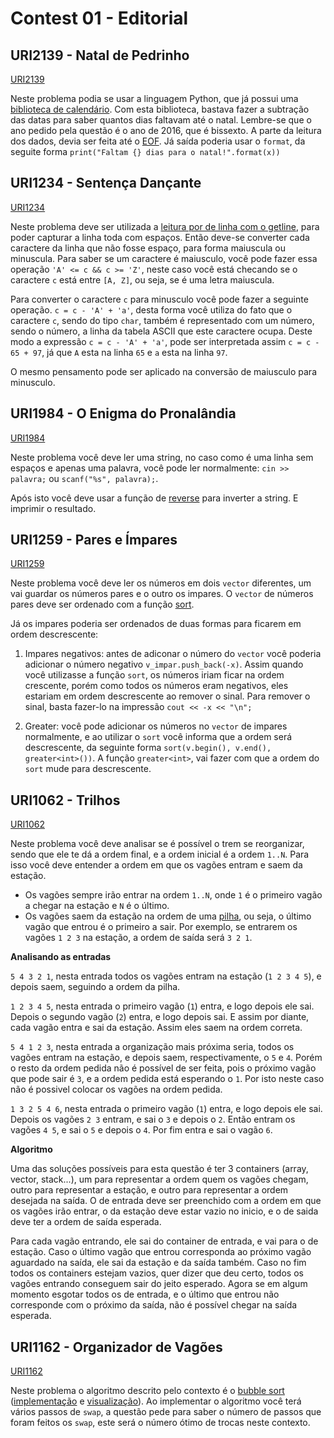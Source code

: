 # Contest 01 - Editorial

## URI2139 - Natal de Pedrinho

[URI2139](https://www.urionlinejudge.com.br/repository/UOJ_2139.html)

Neste problema podia se usar a linguagem Python, que já possui uma [biblioteca
de calendário](https://github.com/MatheusFaria/TEP/blob/master/Introducao/introducao.md#python-como-ferramenta).
Com esta biblioteca, bastava fazer a subtração das datas para saber quantos dias
faltavam até o natal.
Lembre-se que o ano pedido pela questão é o ano de 2016, que é bissexto. A parte
da leitura dos dados, devia ser feita até o [EOF](https://github.com/MatheusFaria/TEP/blob/master/Introducao/introducao.md#io-no-python).
Já saída poderia usar o `format`, da seguite forma `print("Faltam {} dias para o natal!".format(x))`

## URI1234 - Sentença Dançante

[URI1234](https://www.urionlinejudge.com.br/repository/UOJ_1234.html)

Neste problema deve ser utilizada a [leitura por de linha com o getline](https://github.com/MatheusFaria/TEP/blob/master/Introducao/introducao.md#leitura-de-strings),
para poder capturar a linha toda com espaços. Então deve-se converter cada caractere
da linha que não fosse espaço, para forma maiuscula ou minuscula. Para saber
se um caractere é maiusculo, você pode fazer essa operação
`'A' <= c && c >= 'Z'`, neste caso você está checando se o caractere `c` está
entre `[A, Z]`, ou seja, se é uma letra maiuscula.

Para converter o caractere `c` para minusculo você pode fazer a seguinte operação.
`c = c - 'A' + 'a'`, desta forma você utiliza do fato que o caractere `c`, sendo
do tipo `char`, também é representado com um número, sendo o número, a linha da
tabela ASCII que este caractere ocupa. Deste modo a expressão `c = c - 'A' + 'a'`,
pode ser interpretada assim `c = c - 65 + 97`, já que `A` esta na linha `65` e
`a` esta na linha `97`.

O mesmo pensamento pode ser aplicado na conversão de maiusculo para minusculo.


## URI1984 - O Enigma do Pronalândia

[URI1984](https://www.urionlinejudge.com.br/repository/UOJ_1984.html)

Neste problema você deve ler uma string, no caso como é uma linha
sem espaços e apenas uma palavra, você pode ler normalmente: `cin >> palavra;`
ou `scanf("%s", palavra);`.

Após isto você deve usar a função de [reverse](https://github.com/MatheusFaria/TEP/blob/master/Introducao/STL.md#algoritmos-de-modifica%C3%A7%C3%A3o)
para inverter a string. E imprimir o resultado.


## URI1259 - Pares e Ímpares

[URI1259](https://www.urionlinejudge.com.br/repository/UOJ_1259.html)

Neste problema você deve ler os números em dois `vector` diferentes,
um vai guardar os números pares e o outro os impares. O `vector` de números
pares deve ser ordenado com a função [sort](https://github.com/MatheusFaria/TEP/blob/master/Introducao/STL.md#algoritmos-de-ordena%C3%A7%C3%A3o).

Já os impares poderia ser ordenados de duas formas para ficarem em ordem descrescente:

1. Impares negativos: antes de adiconar o número do `vector` você poderia
adicionar o número negativo `v_impar.push_back(-x)`. Assim quando você
utilizasse a função `sort`, os números iriam ficar na ordem crescente, porém
como todos os números eram negativos, eles estariam em ordem descrescente
ao remover o sinal. Para remover o sinal, basta fazer-lo na impressão
`cout << -x << "\n";`

1. Greater: você pode adicionar os números no `vector` de impares normalmente,
e ao utilizar o `sort` você informa que a ordem será descrescente, da seguinte
forma `sort(v.begin(), v.end(), greater<int>())`. A função `greater<int>`,
vai fazer com que a ordem do `sort` mude para descrescente.


## URI1062 - Trilhos

[URI1062](https://www.urionlinejudge.com.br/repository/UOJ_1062.html)

Neste problema você deve analisar se é possível o trem se reorganizar, sendo
que ele te dá a ordem final, e a ordem inicial é a ordem `1..N`. Para isso
você deve entender a ordem em que os vagões entram e saem da estação.

- Os vagões sempre irão entrar na ordem `1..N`, onde `1` é o primeiro vagão a chegar na
estação e `N` é o último.
- Os vagões saem da estação na ordem de uma [pilha](https://en.wikipedia.org/wiki/Stack_(abstract_data_type)),
ou seja, o último vagão que entrou é o primeiro a sair. Por exemplo, se entrarem os vagões `1 2 3` na estação,
a ordem de saída será `3 2 1`.

**Analisando as entradas**

`5 4 3 2 1`, nesta entrada todos os vagões entram na estação (`1 2 3 4 5`),
 e depois saem, seguindo a ordem da pilha.

`1 2 3 4 5`, nesta entrada o primeiro vagão (`1`) entra, e logo depois ele sai.
Depois o segundo vagão (`2`) entra, e logo depois sai. E assim por diante,
cada vagão entra e sai da estação. Assim eles saem na ordem correta.

`5 4 1 2 3`, nesta entrada a organização mais próxima seria, todos os vagões entram
na estação, e depois saem, respectivamente, o `5` e `4`. Porém o resto da ordem
pedida não é possível de ser feita, pois o próximo vagão que pode sair é `3`,
e a ordem pedida está esperando o `1`. Por isto neste caso não é possivel colocar
os vagões na ordem pedida.

`1 3 2 5 4 6`, nesta entrada o primeiro vagão (`1`) entra, e logo depois ele sai.
Depois os vagões `2 3` entram, e sai o `3` e depois o `2`. Então entram os
vagões `4 5`, e sai o `5` e depois o `4`. Por fim entra e sai o vagão `6`.

**Algoritmo**

Uma das soluções possíveis para esta questão é ter 3 containers (array, vector, stack...),
um para representar a ordem quem os vagões chegam, outro para representar a estação,
e outro para representar a ordem desejada na saída.
O de entrada deve ser preenchido com a ordem em que os vagões irão entrar, o
da estação deve estar vazio no inicio, e o de saida deve ter a ordem de saída
esperada.

Para cada vagão entrando,
ele sai do container de entrada, e vai para o de estação. Caso o último vagão
que entrou corresponda ao próximo vagão aguardado na saída, ele sai da estação
e da saída também. Caso no fim todos os containers estejam vazios, quer dizer
que deu certo, todos os vagões entrando conseguem sair do jeito esperado.
Agora se em algum momento esgotar todos os de entrada, e o último que entrou
não corresponde com o próximo da saída, não é possível chegar na saída esperada.


## URI1162 - Organizador de Vagões

[URI1162](https://www.urionlinejudge.com.br/repository/UOJ_1162.html)

Neste problema o algoritmo descrito pelo contexto é o [bubble sort](https://en.wikipedia.org/wiki/Bubble_sort)
([implementação](https://rosettacode.org/wiki/Sorting_algorithms/Bubble_sort#C) e [visualização](https://visualgo.net/en/sorting)).
Ao implementar o algoritmo você terá vários passos de `swap`, a questão pede para
saber o número de passos que foram feitos os `swap`, este será o número
ótimo de trocas neste contexto.
